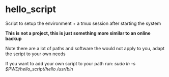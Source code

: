 # hello_script

Script to setup the environment + a tmux session after starting the system

**This is not a project, this is just something more similar to an online backup**

Note there are a lot of paths and software the would not apply to you, adapt the script to your own needs


If you want to add your own script to your path run: *sudo ln -s $PWD/hello_script/hello /usr/bin*